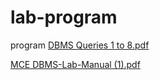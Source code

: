 # lab-program
program
[DBMS Queries 1 to 8.pdf](https://github.com/Manu4400/lab-program/files/14345390/DBMS.Queries.1.to.8.pdf)

[MCE DBMS-Lab-Manual (1).pdf](https://github.com/Manu4400/lab-program/files/14345410/MCE.DBMS-Lab-Manual.1.pdf)

